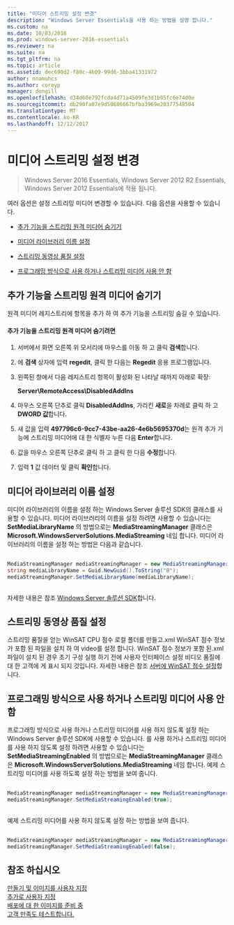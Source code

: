 ```yaml
---
title: "미디어 스트리밍 설정 변경"
description: "Windows Server Essentials을 사용 하는 방법을 설명 합니다."
ms.custom: na
ms.date: 10/03/2016
ms.prod: windows-server-2016-essentials
ms.reviewer: na
ms.suite: na
ms.tgt_pltfrm: na
ms.topic: article
ms.assetid: dec690d2-f80c-4b09-99d6-3bba41331972
author: nnamuhcs
ms.author: coreyp
manager: dongill
ms.openlocfilehash: d34d60e792fcda4d71a4509fe3d1b95fc6e74d0e
ms.sourcegitcommit: db290fa07e9d50686667bfba3969e20377548504
ms.translationtype: MT
ms.contentlocale: ko-KR
ms.lasthandoff: 12/12/2017
---
```

# <a name="change-media-streaming-settings"></a>미디어 스트리밍 설정 변경

>Windows Server 2016 Essentials, Windows Server 2012 R2 Essentials, Windows Server 2012 Essentials에 적용 됩니다.

여러 옵션은 설정 스트리밍 미디어 변경할 수 있습니다. 다음 옵션을 사용할 수 있습니다.  
  
-   [추가 기능을 스트리밍 원격 미디어 숨기기](Change-Media-Streaming-Settings.md#BKMK_DisableRemote)  
  
-   [미디어 라이브러리 이름 설정](Change-Media-Streaming-Settings.md#BKMK_LibraryName)  
  
-   [스트리밍 동영상 품질 설정](Change-Media-Streaming-Settings.md#BKMK_StreamingQuality)  
  
-   [프로그래밍 방식으로 사용 하거나 스트리밍 미디어 사용 안 함](Change-Media-Streaming-Settings.md#BKMK_Program)  
  
##  <a name="BKMK_DisableRemote"></a>추가 기능을 스트리밍 원격 미디어 숨기기  
 원격 미디어 레지스트리에 항목을 추가 하 여 추가 기능을 스트리밍 숨길 수 있습니다.  
  
#### <a name="to-hide-the-remote-media-streaming-add-in"></a>추가 기능을 스트리밍 원격 미디어 숨기려면  
  
1.  서버에서 화면 오른쪽 위 모서리에 마우스를 이동 하 고 클릭 **검색**합니다.  
  
2.  에 **검색** 상자에 입력 **regedit**, 클릭 한 다음는 **Regedit** 응용 프로그램입니다.  
  
3.  왼쪽된 창에서 다음 레지스트리 항목이 활성화 된 나타날 때까지 아래로 확장:  
  
     **Server\RemoteAccess\DisabledAddIns**  
  
4.  마우스 오른쪽 단추로 클릭 **DisabledAddIns**, 가리킨 **새로**을 차례로 클릭 하 고 **DWORD 값**합니다.  
  
5.  새 값을 입력 **497796c6-9cc7-43be-aa26-4e6b5695370d**는 원격 추가 기능에 스트리밍 미디어에 대 한 식별자 누른 다음 **Enter**합니다.  
  
6.  값을 마우스 오른쪽 단추로 클릭 하 고 클릭 한 다음 **수정**합니다.  
  
7.  입력 **1** 값 데이터 및 클릭 **확인**합니다.  
  
##  <a name="BKMK_LibraryName"></a>미디어 라이브러리 이름 설정  
 미디어 라이브러리의 이름을 설정 하는 Windows Server 솔루션 SDK의 클래스를 사용할 수 있습니다. 미디어 라이브러리의 이름을 설정 하려면 사용할 수 있습니다는 **SetMediaLibraryName** 의 방법으로는 **MediaStreamingManager** 클래스은 **Microsoft.WindowsServerSolutions.MediaStreaming** 네임 합니다. 미디어 라이브러리의 이름을 설정 하는 방법은 다음과 같습니다.  
  
```c#  
  
MediaStreamingManager mediaStreamingManager = new MediaStreamingManager();  
string mediaLibraryName = Guid.NewGuid().ToString("B");   
mediaStreamingManager.SetMediaLibraryName(mediaLibraryName);  
  
```  
  
 자세한 내용은 참조 [Windows Server 솔루션 SDK](https://go.microsoft.com/fwlink/?LinkID=248648)합니다.  
  
##  <a name="BKMK_StreamingQuality"></a>스트리밍 동영상 품질 설정  
 스트리밍 품질을 얻는 WinSAT CPU 점수 로컬 폴더를 만들고.xml WinSAT 점수 정보가 포함 된 파일을 설치 하 여 video를 설정 합니다. WinSAT 점수 정보가 포함 된.xml 파일이 설치 된 경우 초기 구성 실행 하기 전에 사용자 인터페이스 설정 비디오 품질에 대 한 고객에 게 표시 되지 것입니다. 자세한 내용은 참조 [서버에 WinSAT 점수 설정](Set-the-WinSAT-Score-on-the-Server.md)합니다.  
  
##  <a name="BKMK_Program"></a>프로그래밍 방식으로 사용 하거나 스트리밍 미디어 사용 안 함  
 프로그래밍 방식으로 사용 하거나 스트리밍 미디어를 사용 하지 않도록 설정 하는 Windows Server 솔루션 SDK에 사용할 수 있습니다. 를 사용 하거나 스트리밍 미디어를 사용 하지 않도록 설정 하려면 사용할 수 있습니다는 **SetMediaStreamingEnabled** 의 방법으로는 **MediaStreamingManager** 클래스은 **Microsoft.WindowsServerSolutions.MediaStreaming** 네임 합니다. 예제 스트리밍 미디어를 사용 하도록 설정 하는 방법을 보여 줍니다.  
  
```c#  
  
MediaStreamingManager mediaStreamingManager = new MediaStreamingManager();  
mediaStreamingManager.SetMediaStreamingEnabled(true);  
  
```  
  
 예제 스트리밍 미디어를 사용 하지 않도록 설정 하는 방법을 보여 줍니다.  
  
```c#  
  
MediaStreamingManager mediaStreamingManager = new MediaStreamingManager();  
mediaStreamingManager.SetMediaStreamingEnabled(false);  
```  
  
## <a name="see-also"></a>참조 하십시오  
 [만들기 및 이미지를 사용자 지정](Creating-and-Customizing-the-Image.md)   
 [추가로 사용자 지정](Additional-Customizations.md)   
 [배포에 대 한 이미지를 준비 중](Preparing-the-Image-for-Deployment.md)   
 [고객 만족도 테스트합니다.](Testing-the-Customer-Experience.md)